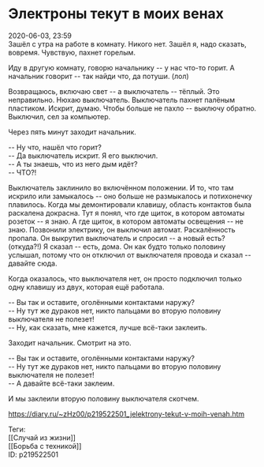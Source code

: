 Электроны текут в моих венах
=============================

   
 2020-06-03, 23:59   
  Зашёл с утра на работе в комнату. Никого нет. Зашёл я, надо сказать, вовремя. Чувствую, пахнет горелым.   
   
 Иду в другую комнату, говорю начальнику -- у нас что-то горит. А начальник говорит -- так найди что, да потуши. (лол)   
   
 Возвращаюсь, включаю свет -- а выключатель -- тёплый. Это неправильно. Нюхаю выключатель. Выключатель пахнет палёным пластиком. Искрит, думаю. Чтобы больше не пахло -- выключу обратно. Выключил, сел за компьютер.   
   
 Через пять минут заходит начальник.   
   
 -- Ну что, нашёл что горит?   
 -- Да выключатель искрит. Я его выключил.   
 -- А ты знаешь, что из него дым идёт?   
 -- ЧТО?!   
   
 Выключатель заклинило во включённом положении. И то, что там искрило или замыкалось -- оно больше не размыкалось и потихонечку плавилось. Когда мы демонтировали клавишу, область контактов была раскалена докрасна. Тут я понял, что где щиток, в котором автоматы розеток -- я знаю. А где щиток, в котором автоматы освещения -- не знаю. Позвонили электрику, он выключил автомат. Раскалённость пропала. Он выкрутил выключатель и спросил -- а новый есть? (откуда?!) Я сказал -- есть, дома. Он как будто только половину услышал, потому что он отключил от выключателя провода и сказал -- давайте сюда.   
   
 Когда оказалось, что выключателя нет, он просто подключил только одну клавишу из двух, которая ещё работала.   
   
 -- Вы так и оставите, оголёнными контактами наружу?   
 -- Ну тут же дураков нет, никто пальцами во вторую половину выключателя не полезет!   
 -- Ну, как сказать, мне кажется, лучше всё-таки заклеить.   
   
 Заходит начальник. Смотрит на это.   
   
 -- Вы так и оставите, оголёнными контактами наружу?   
 -- Ну тут же дураков нет, никто пальцами во вторую половину выключателя не полезет!   
 -- А давайте всё-таки заклеим.   
   
 И мы заклеили вторую половину выключателя скотчем.   
    
 <https://diary.ru/~zHz00/p219522501_jelektrony-tekut-v-moih-venah.htm>   
   
 Теги:   
 [[Случай из жизни]]   
 [[Борьба с техникой]]   
 ID: p219522501